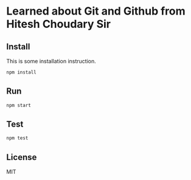 # Learned about Git and Github from Hitesh Choudary Sir

## Install

This is some installation instruction.

```bash 
npm install 
```

## Run

```bash
npm start 
```
## Test 

```bash
npm test
```

## License

MIT


